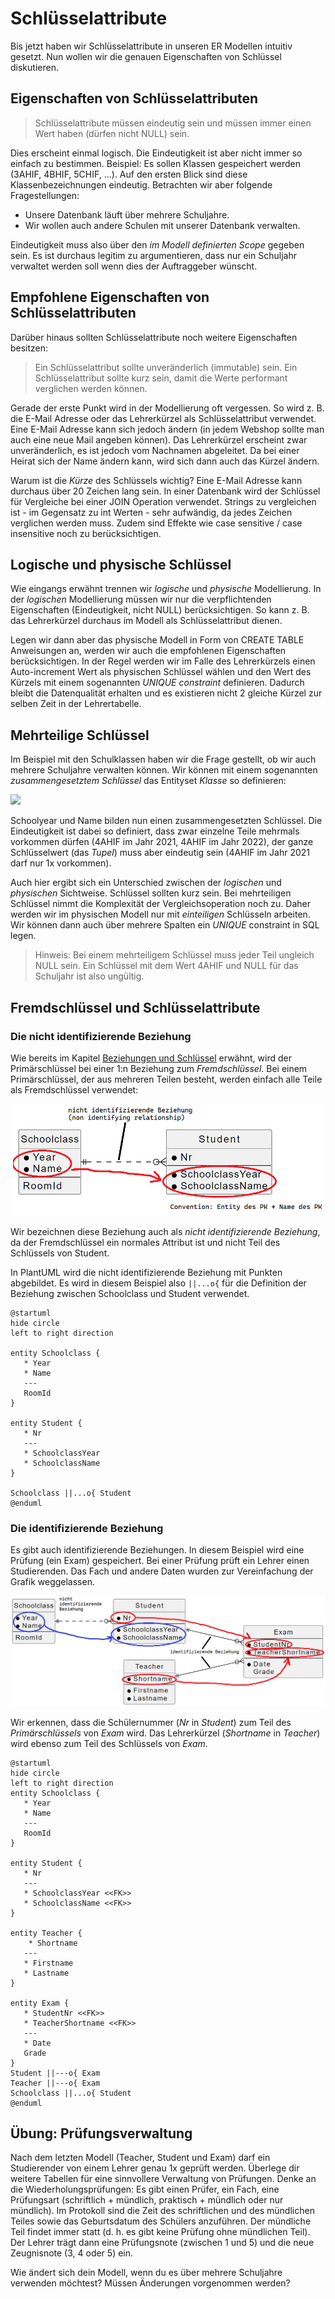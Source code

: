 # Schlüsselattribute

Bis jetzt haben wir Schlüsselattribute in unseren ER Modellen intuitiv gesetzt. Nun wollen wir
die genauen Eigenschaften von Schlüssel diskutieren.

## Eigenschaften von Schlüsselattributen

> Schlüsselattribute müssen eindeutig sein und müssen immer einen Wert haben (dürfen nicht NULL)
> sein.

Dies erscheint einmal logisch. Die Eindeutigkeit ist aber nicht immer so einfach zu bestimmen.
Beispiel: Es sollen Klassen gespeichert werden (3AHIF, 4BHIF, 5CHIF, ...). Auf den ersten Blick
sind diese Klassenbezeichnungen eindeutig. Betrachten wir aber folgende Fragestellungen:

- Unsere Datenbank läuft über mehrere Schuljahre.
- Wir wollen auch andere Schulen mit unserer Datenbank verwalten.

Eindeutigkeit muss also über den *im Modell definierten Scope* gegeben sein. Es ist durchaus
legitim zu argumentieren, dass nur ein Schuljahr verwaltet werden soll wenn dies der Auftraggeber
wünscht.

## Empfohlene Eigenschaften von Schlüsselattributen

Darüber hinaus sollten Schlüsselattribute noch weitere Eigenschaften besitzen:

> Ein Schlüsselattribut sollte unveränderlich (immutable) sein.
> Ein Schlüsselattribut sollte kurz sein, damit die Werte performant verglichen werden können.

Gerade der erste Punkt wird in der Modellierung oft vergessen. So wird z. B. die E-Mail Adresse
oder das Lehrerkürzel als Schlüsselattribut verwendet. Eine E-Mail Adresse kann sich jedoch ändern
(in jedem Webshop sollte man auch eine neue Mail angeben können). Das Lehrerkürzel erscheint zwar
unveränderlich, es ist jedoch vom Nachnamen abgeleitet. Da bei einer Heirat sich der Name ändern kann,
wird sich dann auch das Kürzel ändern.

Warum ist die *Kürze* des Schlüssels wichtig? Eine E-Mail Adresse kann durchaus über 20 Zeichen
lang sein. In einer Datenbank wird der Schlüssel für Vergleiche bei einer JOIN Operation verwendet.
Strings zu vergleichen ist - im Gegensatz zu int Werten - sehr aufwändig, da jedes Zeichen
verglichen werden muss. Zudem sind Effekte wie case sensitive / case insensitive noch zu
berücksichtigen.

## Logische und physische Schlüssel

Wie eingangs erwähnt trennen wir *logische* und *physische* Modellierung. In der *logischen*
Modellierung müssen wir nur die verpflichtenden Eigenschaften (Eindeutigkeit, nicht NULL)
berücksichtigen. So kann z. B. das Lehrerkürzel durchaus im Modell als Schlüsselattribut dienen.

Legen wir dann aber das physische Modell in Form von CREATE TABLE Anweisungen an, werden wir auch
die empfohlenen Eigenschaften berücksichtigen. In der Regel werden wir im Falle des Lehrerkürzels
einen Auto-increment Wert als physischen Schlüssel wählen und den Wert des Kürzels mit einem
sogenannten *UNIQUE constraint* definieren. Dadurch bleibt die Datenqualität erhalten und es
existieren nicht 2 gleiche Kürzel zur selben Zeit in der Lehrertabelle.

## Mehrteilige Schlüssel

Im Beispiel mit den Schulklassen haben wir die Frage gestellt, ob wir auch mehrere Schuljahre
verwalten können. Wir können mit einem sogenannten *zusammengesetztem Schlüssel* das Entityset
*Klasse* so definieren:

![](https://www.plantuml.com/plantuml/svg/SoWkIImgAStDuSh8J4bLICuiIiv9vKhDAyaigLG8Jix8pyz9paaiBbQevb9GKD1IY4nDB8Am_19pKq4iNLrT41MKdv_hcS9Lo-MGcfS2D0y0)

Schoolyear und Name bilden nun einen zusammengesetzten Schlüssel. Die Eindeutigkeit ist dabei so
definiert, dass zwar einzelne Teile mehrmals vorkommen dürfen (4AHIF im Jahr 2021, 4AHIF im Jahr 2022),
der ganze Schlüsselwert (das *Tupel*) muss aber eindeutig sein (4AHIF im Jahr 2021 darf nur 1x vorkommen).

Auch hier ergibt sich ein Unterschied zwischen der *logischen* und *physischen* Sichtweise. Schlüssel
sollten kurz sein. Bei mehrteiligen Schlüssel nimmt die Komplexität der Vergleichsoperation noch zu.
Daher werden wir im physischen Modell nur mit *einteiligen* Schlüsseln arbeiten. Wir können dann
auch über mehrere Spalten ein *UNIQUE* constraint in SQL legen.

> Hinweis: Bei einem mehrteiligem Schlüssel muss jeder Teil ungleich NULL sein. Ein Schlüssel mit dem
> Wert 4AHIF und NULL für das Schuljahr ist also ungültig.

## Fremdschlüssel und Schlüsselattribute

### Die nicht identifizierende Beziehung

Wie bereits im Kapitel [Beziehungen und Schlüssel](30_RelationsAndKeys.md) erwähnt, wird der
Primärschlüssel bei einer 1:n Beziehung zum *Fremdschlüssel*. Bei einem Primärschlüssel, der aus
mehreren Teilen besteht, werden einfach alle Teile als Fremdschlüssel verwendet:

![](relation_non_identifying_0852.png)

Wir bezeichnen diese Beziehung auch als *nicht identifizierende Beziehung*, da der Fremdschlüssel
ein normales Attribut ist und nicht Teil des Schlüssels von Student.

In PlantUML wird die nicht identifizierende Beziehung mit Punkten abgebildet. Es wird in diesem
Beispiel also `||...o{` für die Definition der Beziehung zwischen Schoolclass und Student verwendet.

```plantuml
@startuml
hide circle
left to right direction

entity Schoolclass {
   * Year
   * Name
   ---
   RoomId
}

entity Student {
   * Nr
   ---
   * SchoolclassYear
   * SchoolclassName
}

Schoolclass ||...o{ Student
@enduml
 ```

### Die identifizierende Beziehung

Es gibt auch identifizierende Beziehungen. In diesem Beispiel wird eine Prüfung (ein Exam) gespeichert.
Bei einer Prüfung prüft ein Lehrer einen Studierenden. Das Fach und andere Daten wurden zur Vereinfachung
der Grafik weggelassen.

![](relation_identifying_0902.png)

Wir erkennen, dass die Schülernummer (*Nr* in *Student*) zum Teil des *Primärschlüssels* von *Exam*
wird. Das Lehrerkürzel (*Shortname* in *Teacher*) wird ebenso zum Teil des Schlüssels von *Exam*.

```plantuml
@startuml
hide circle
left to right direction
entity Schoolclass {
   * Year
   * Name
   ---
   RoomId
}

entity Student {
   * Nr
   ---
   * SchoolclassYear <<FK>>
   * SchoolclassName <<FK>>
}

entity Teacher {
    * Shortname
   ---
   * Firstname
   * Lastname
}

entity Exam {
   * StudentNr <<FK>>
   * TeacherShortname <<FK>>
   ---
   * Date
   Grade
}
Student ||---o{ Exam
Teacher ||---o{ Exam
Schoolclass ||...o{ Student
@enduml
```

## Übung: Prüfungsverwaltung

Nach dem letzten Modell (Teacher, Student und Exam) darf ein Studierender von einem Lehrer genau
1x geprüft werden. Überlege dir weitere Tabellen für eine sinnvollere Verwaltung von Prüfungen.
Denke an die Wiederholungsprüfungen: Es gibt einen Prüfer, ein Fach, eine Prüfungsart
(schriftlich + mündlich, praktisch + mündlich oder nur mündlich).
Im Protokoll sind die Zeit des schriftlichen und des mündlichen Teiles sowie das Geburtsdatum des
Schülers anzuführen. Der mündliche Teil findet immer statt (d. h. es gibt keine Prüfung ohne mündlichen Teil).
Der Lehrer trägt dann eine Prüfungsnote (zwischen 1 und 5) und die neue Zeugnisnote (3, 4 oder 5) ein.

Wie ändert sich dein Modell, wenn du es über mehrere Schuljahre verwenden möchtest? Müssen Änderungen
vorgenommen werden?
